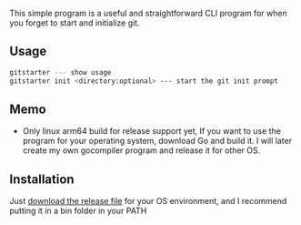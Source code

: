 This simple program is a useful and straightforward CLI program for when you forget to start and initialize git.
## Usage
```sh
gitstarter --- show usage
gitstarter init <directory:optional> --- start the git init prompt
```
## Memo
- Only linux arm64 build for release support yet, If you want to use the program for your operating system, download Go and build it. I will later create my own gocompiler program and release it for other OS.

## Installation
Just [download the release file](https://github.com/jiwonz/gitstarter/releases) for your OS environment, and I recommend putting it in a bin folder in your PATH
